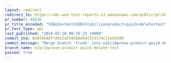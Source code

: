 ```yaml
---
layout: redirect
redirect_to: https://a8c-woo-test-reports.s3.amazonaws.com/public/pr/45636/api/index.html
pr_number: 45636
pr_title_encoded: "%5Be2e+tests%5D+Stabilize+product+quick+delete+test"
pr_test_type: api
last_published: "2024-03-18 08:16:23 +0000"
commit_sha: 8a9545ddffd015a5595b8d942533174c15e93589
commit_message: "Merge branch 'trunk' into e2e/improve-product-quick-delete-test"
branch_name: e2e/improve-product-quick-delete-test
passed: true
---
```

